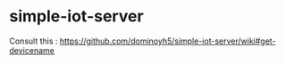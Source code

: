 # simple-iot-server

Consult this : https://github.com/dominoyh5/simple-iot-server/wiki#get-devicename
